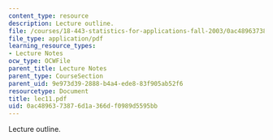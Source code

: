 ```yaml
---
content_type: resource
description: Lecture outline.
file: /courses/18-443-statistics-for-applications-fall-2003/0ac4896373876d1a366df0989d5595bb_lec11.pdf
file_type: application/pdf
learning_resource_types:
- Lecture Notes
ocw_type: OCWFile
parent_title: Lecture Notes
parent_type: CourseSection
parent_uid: 9e973d39-2888-b4a4-ede8-83f905ab52f6
resourcetype: Document
title: lec11.pdf
uid: 0ac48963-7387-6d1a-366d-f0989d5595bb
---
```

Lecture outline.

